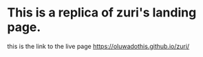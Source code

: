 # This is a replica of zuri's landing page.
this is the link to the live page https://oluwadothis.github.io/zuri/
